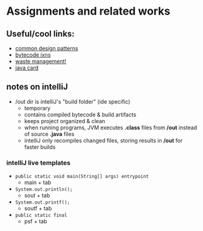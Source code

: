 # Assignments and related works  

## Useful/cool links: 
- [common design patterns](https://www.digitalocean.com/community/tutorials/java-design-patterns-example-tutorial)
- [bytecode ixns](https://en.wikipedia.org/wiki/List_of_Java_bytecode_instructions) 
- [waste management!](https://www.oracle.com/webfolder/technetwork/tutorials/obe/java/gc01/index.html)
- [java card](https://en.wikipedia.org/wiki/Java_Card) 
## notes on intelliJ 
- /out dir is intelliJ's "build folder" (ide specific)
  - temporary
  - contains compiled bytecode & build artifacts 
  - keeps project organized & clean 
  - when running programs, JVM executes __.class__ files from __/out__ instead of source __.java__ files 
  - intelliJ only recompiles changed files, storing results in __/out__ for faster builds
### intelliJ live templates  
- ```public static void main(String[] args) entrypoint```
  - main + tab
- ```System.out.println();```
  - sout + tab
- ```System.out.printf();``` 
  - soutf + tab 
- ```public static final```
  - psf + tab 